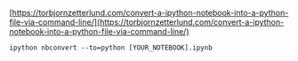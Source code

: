 [https://torbjornzetterlund.com/convert-a-ipython-notebook-into-a-python-file-via-command-line/](https://torbjornzetterlund.com/convert-a-ipython-notebook-into-a-python-file-via-command-line/)



```
ipython nbconvert --to=python [YOUR_NOTEBOOK].ipynb
```



